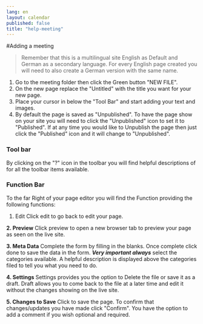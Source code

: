 ```yaml
---
lang: en
layout: calendar
published: false
title: "help-meeting"
---
```



#Adding a meeting

>  Remember that this is a multilingual site English as Default and German as a secondary language. For every English page created you will need to also create a German version with the same name.

1. Go to the meeting folder then click the Green button "NEW FILE". 
2. On the new page replace the "Untitled" with the title you want for your new page.
3. Place your cursor in below the "Tool Bar" and start adding your text and images.
4. By default the page is saved as "Unpublished". To have the page show on your site you will need to click the "Unpublished" icon to set it to "Published". If at any time you would like to Unpublish the page then just click the "Published" icon and it will change to "Unpublished".

### Tool bar
By clicking on the "?" icon in the toolbar you will find helpful descriptions of for all the toolbar items available. 

### Function Bar
To the far Right of your page editor you will find the Function providing the following functions:
1. Edit
Click edit to go back to edit your page.

**2. Preview**
Click preview to open a new browser tab to preview your page as seen on the live site.

**3. Meta Data**
Complete the form by filling in the blanks. Once complete click done to save the data in the form. _**Very important always**_ select the categories available. A helpful description is displayed above the categories filed to tell you what you need to do.

**4. Settings**
Settings provides you the option to Delete the file or save it as a draft. Draft allows you to come back to the file at a later time and edit it without the changes showing on the live site.

**5. Changes to Save**
Click to save the page. To confirm that changes/updates you have made click "Confirm". You have the option to add a comment if you wish optional and required.
